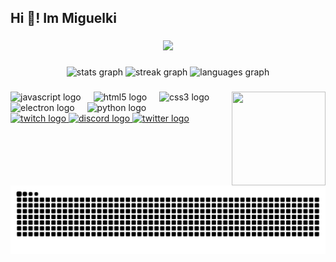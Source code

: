 <h2 align="left">Hi 👋! Im Miguelki</h2>

###

<div align="center">
  <img src="https://profile-counter.glitch.me/miguelkix30/count.svg?"  />
</div>

###

<div align="center">
  <img src="https://github-readme-stats.vercel.app/api?username=miguelkix30&theme=ambient_gradient&show_icons=true" height="150" alt="stats graph"  />
  <img src="https://streak-stats.demolab.com?user=miguelkix30&locale=en&mode=daily&theme=ambient_gradient&hide_border=false&border_radius=5" height="150" alt="streak graph"  />
  <img src="https://github-readme-stats.vercel.app/api/top-langs?username=miguelkix30&locale=en&hide_title=false&layout=compact&card_width=320&langs_count=5&theme=ambient_gradient&hide_border=false" height="150" alt="languages graph"  />
</div>

###



###

<img align="right" height="150" width="150" src="https://i.imgur.com/8Es70h3.gif"  />

###

<div align="left">
  <img src="https://cdn.jsdelivr.net/gh/devicons/devicon/icons/javascript/javascript-plain.svg" height="30" alt="javascript logo"  />
  <img width="12" />
  <img src="https://cdn.jsdelivr.net/gh/devicons/devicon/icons/html5/html5-original.svg" height="30" alt="html5 logo"  />
  <img width="12" />
  <img src="https://cdn.jsdelivr.net/gh/devicons/devicon/icons/css3/css3-original.svg" height="30" alt="css3 logo"  />
  <img width="12" />
  <img src="https://cdn.jsdelivr.net/gh/devicons/devicon/icons/electron/electron-original.svg" height="30" alt="electron logo"  />
  <img width="12" />
  <img src="https://cdn.jsdelivr.net/gh/devicons/devicon/icons/python/python-original.svg" height="30" alt="python logo"  />
</div>

<div align="left">
  <a href="https://twitch.tv/" target="_blank">
    <img src="https://img.shields.io/static/v1?message=Twitch&logo=twitch&label=&color=9146FF&logoColor=white&labelColor=&style=for-the-badge" height="35" alt="twitch logo"  />
  </a>
  <a href="https://dsc.gg/miguelkinetwork" target="_blank">
    <img src="https://img.shields.io/static/v1?message=Discord&logo=discord&label=&color=7289DA&logoColor=white&labelColor=&style=for-the-badge" height="35" alt="discord logo"  />
  </a>
  <a href="https://x.com/miguelkix30" target="_blank">
    <img src="https://img.shields.io/static/v1?message=Twitter&logo=twitter&label=&color=1DA1F2&logoColor=white&labelColor=&style=for-the-badge" height="35" alt="twitter logo"  />
  </a>
</div>

###

<br clear="both">

<img src="https://raw.githubusercontent.com/miguelkix30/miguelkix30/output/snake.svg" alt="Snake animation" />

###

